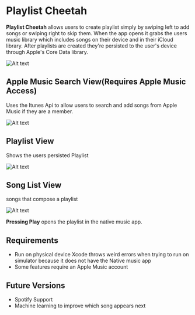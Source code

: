 # Playlist Cheetah

**Playlist Cheetah** allows users to create playlist simply by swiping left to add songs or swiping right to skip them. When the app opens it grabs the users music library which includes songs on their device and in their iCloud library. After playlists are created they're persisted to the user's device through Apple's Core Data library.

![Alt text](https://cloud.githubusercontent.com/assets/20712747/23116341/bf40dcf2-f70f-11e6-944f-4d5f2d6affb2.jpg)

## Apple Music Search View(Requires Apple Music Access)

Uses the Itunes Api to allow users to search and add songs from Apple Music if they are a member.

![Alt text](https://cloud.githubusercontent.com/assets/20712747/23116354/c9945490-f70f-11e6-89fd-7e0a7794ed32.jpg)

## Playlist View
Shows the users persisted Playlist

![Alt text](![playlisttablescreenshot](https://cloud.githubusercontent.com/assets/20712747/23855239/f0ee2a34-07c2-11e7-8452-c4c0a2bf4d06.PNG))

## Song List View
songs that compose a playlist

![Alt text](https://cloud.githubusercontent.com/assets/20712747/23116353/c76b3396-f70f-11e6-97a4-50e062991204.jpg)

**Pressing Play** opens the playlist in the native music app.

## Requirements
* Run on physical device Xcode throws weird errors when trying to run on simulator because it does not have the Native music app
* Some features require an Apple Music account

## Future Versions
* Spotify Support
* Machine learning to improve which song appears next
